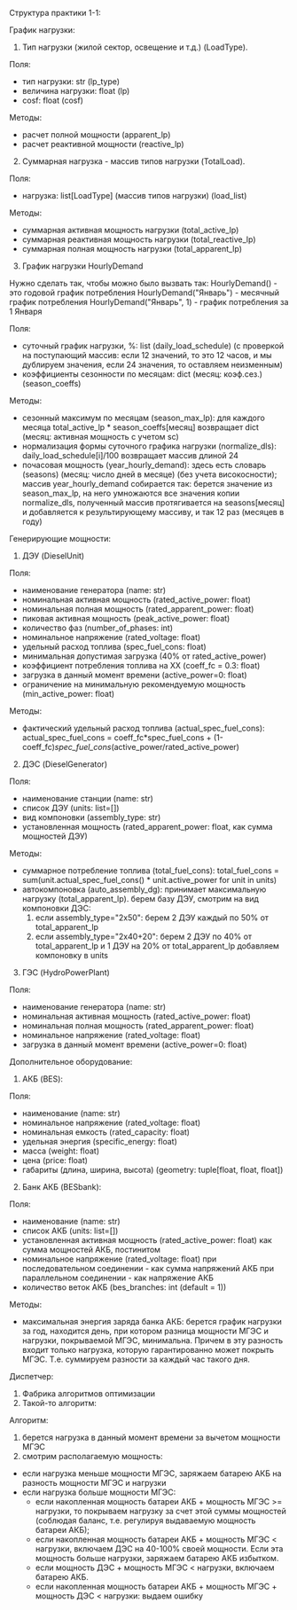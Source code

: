 Структура практики 1-1:

График нагрузки:
1) Тип нагрузки (жилой сектор, освещение и т.д.) (LoadType).

  Поля:
  - тип нагрузки: str (lp_type)
  - величина нагрузки: float (lp)
  - cosf: float (cosf)

  Методы:
  - расчет полной мощности (apparent_lp)
  - расчет реактивной мощности (reactive_lp)

2) Суммарная нагрузка - массив типов нагрузки (TotalLoad). 

  Поля:
  - нагрузка: list[LoadType] (массив типов нагрузки) (load_list)

  Методы:
  - суммарная активная мощность нагрузки (total_active_lp)
  - суммарная реактивная мощность нагрузки (total_reactive_lp)
  - суммарная полная мощность нагрузки (total_apparent_lp)

3) График нагрузки HourlyDemand

 Нужно сделать так, чтобы можно было вызвать так:
 HourlyDemand() - это годовой график потребления
 HourlyDemand("Январь") - месячный график потребления
 HourlyDemand("Январь", 1) - график потребления за 1 Января

 Поля:
  - суточный график нагрузки, %: list (daily_load_schedule)
    (с проверкой на поступающий массив:
     если 12 значений, то это 12 часов, и мы дублируем значения,
     если 24 значения, то оставляем неизменным)
  - коэффициенты сезонности по месяцам: dict (месяц: коэф.сез.) (season_coeffs)

  Методы:
  - сезонный максимум по месяцам (season_max_lp):
    для каждого месяца total_active_lp * season_coeffs[месяц]
    возвращает dict (месяц: активная мощность с учетом sc)
  - нормализация формы суточного графика нагрузки (normalize_dls):
    daily_load_schedule[i]/100
    возвращает массив длиной 24
  - почасовая мощность (year_hourly_demand):
    здесь есть словарь (seasons) (месяц: число дней в месяце) (без учета високосности);
    массив year_hourly_demand собирается так:
      берется значение из season_max_lp, на него умножаются все значения копии
      normalize_dls, полученный массив протягивается на seasons[месяц]
      и добавляется к результирующему массиву, и так 12 раз (месяцев в году)

Генерирующие мощности:
1) ДЭУ (DieselUnit)

 Поля:
 - наименование генератора (name: str)
 - номинальная активная мощность (rated_active_power: float)
 - номинальная полная мощность (rated_apparent_power: float)
 - пиковая активная мощность (peak_active_power: float)
 - количество фаз (number_of_phases: int)
 - номинальное напряжение (rated_voltage: float)
 - удельный расход топлива (spec_fuel_cons: float)
 - минимальная допустимая загрузка (40% от rated_active_power)
 - коэффициент потребления топлива на ХХ (coeff_fc = 0.3: float)
 - загрузка в данный момент времени (active_power=0: float)
 - ограничение на минимальную рекомендуемую мощность (min_active_power: float)

 Методы:
 - фактический удельный расход топлива (actual_spec_fuel_cons):
   actual_spec_fuel_cons = coeff_fc*spec_fuel_cons + (1-coeff_fc)*spec_fuel_cons*(active_power/rated_active_power)

2) ДЭС (DieselGenerator)

 Поля:
 - наименование станции (name: str)
 - список ДЭУ (units: list=[])
 - вид компоновки (assembly_type: str)
 - установленная мощность (rated_apparent_power: float, как сумма мощностей ДЭУ)

 Методы:
 - суммарное потребление топлива (total_fuel_cons):
   total_fuel_cons = sum(unit.actual_spec_fuel_cons() * unit.active_power for unit in units)
 - автокомпоновка (auto_assembly_dg):
   принимает максимальную нагрузку (total_apparent_lp).
   берем базу ДЭУ, смотрим на вид компоновки ДЭС:
   1) если assembly_type="2x50":
   берем 2 ДЭУ каждый по 50% от total_apparent_lp
   2) если assembly_type="2x40+20":
   берем 2 ДЭУ по 40% от total_apparent_lp и 1 ДЭУ на 20% от total_apparent_lp
   добавляем компоновку в units

3) ГЭС (HydroPowerPlant)

 Поля:
 - наименование генератора (name: str)
 - номинальная активная мощность (rated_active_power: float)
 - номинальная полная мощность (rated_apparent_power: float)
 - номинальное напряжение (rated_voltage: float)
 - загрузка в данный момент времени (active_power=0: float)

Дополнительное оборудование:

1) АКБ (BES):

 Поля:
  - наименование (name: str)
  - номинальное напряжение (rated_voltage: float)
  - номинальная емкость (rated_capacity: float) 
  - удельная энергия (specific_energy: float) 
  - масса (weight: float)
  - цена (price: float)
  - габариты (длина, ширина, высота) (geometry: tuple[float, float, float])

2) Банк АКБ (BESbank):

 Поля:
 - наименование (name: str)
 - список АКБ (units: list=[])
 - установленная активная мощность (rated_active_power: float)
    как сумма мощностей АКБ, постинитом
 - номинальное напряжение (rated_voltage: float)
    при последовательном соединении - как сумма напряжений АКБ
    при параллельном соединении - как напряжение АКБ
 - количество веток АКБ (bes_branches: int (default = 1))

 Методы:
 - максимальная энергия заряда банка АКБ:
    берется график нагрузки за год, находится день, 
    при котором разница мощности МГЭС и нагрузки, покрываемой МГЭС, минимальна.
    Причем в эту разность входит только нагрузка, которую гарантированно 
    может покрыть МГЭС. Т.е. суммируем разности за каждый час такого дня.

Диспетчер:
1) Фабрика алгоритмов оптимизации
2) Такой-то алгоритм:

Алгоритм:

1) берется нагрузка в данный момент времени за вычетом
    мощности МГЭС
2) смотрим располагаемую мощность:
- если нагрузка меньше мощности МГЭС,
    заряжаем батарею АКБ на разность мощности МГЭС и нагрузки
- если нагрузка больше мощности МГЭС:
    - если накопленная мощность батареи АКБ + мощность МГЭС >= нагрузки,
    то покрываем нагрузку за счет этой суммы мощностей 
    (соблюдая баланс, т.е. регулируя выдаваемую мощность батареи АКБ);
    - если накопленная мощность батареи АКБ + мощность МГЭС < нагрузки,
    включаем ДЭС на 40-100% своей мощности. Если эта мощность больше нагрузки,
    заряжаем батарею АКБ избытком.
    - если мощность ДЭС + мощность МГЭС < нагрузки, включаем батарею АКБ.
    - если накопленная мощность батареи АКБ + мощность МГЭС + мощность ДЭС < нагрузки: выдаем ошибку